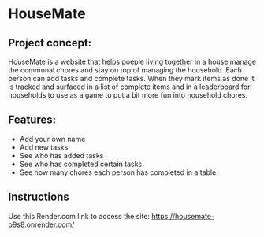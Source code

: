 # HouseMate

## Project concept:

HouseMate is a website that helps poeple living together in a house manage the communal chores and stay on top of managing the household.
Each person can add tasks and complete tasks. 
When they mark items as done it is tracked and surfaced in a list of complete items and in a leaderboard for households to use as a game to put a bit more fun into household chores.


## Features:

- Add your own name
- Add new tasks
- See who has added tasks
- See who has completed certain tasks
- See how many chores each person has completed in a table


## Instructions

Use this Render.com link to access the site: https://housemate-p9s8.onrender.com/  
